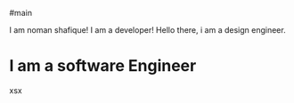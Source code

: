 #main

I am noman shafique!
I am a developer!
Hello there, i am a design engineer.
<h1>I am a software Engineer</h1>
xsx
